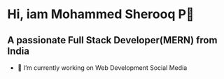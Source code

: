 # Hi, iam Mohammed Sherooq P👋


## A passionate Full Stack Developer(MERN) from India



- 🔭 I’m currently working on Web Development Social Media



